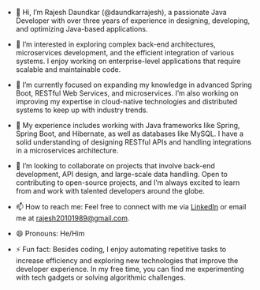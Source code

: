 - 👋 Hi, I’m Rajesh Daundkar (@daundkarrajesh), a passionate Java Developer with over three years of experience in designing, developing, and optimizing Java-based applications.
  
- 👀 I’m interested in exploring complex back-end architectures, microservices development, and the efficient integration of various systems. I enjoy working on enterprise-level applications that require scalable and maintainable code.

- 🌱 I’m currently focused on expanding my knowledge in advanced Spring Boot, RESTful Web Services, and microservices. I’m also working on improving my expertise in cloud-native technologies and distributed systems to keep up with industry trends.

- 💼 My experience includes working with Java frameworks like Spring, Spring Boot, and Hibernate, as well as databases like MySQL. I have a solid understanding of designing RESTful APIs and handling integrations in a microservices architecture.

- 💞️ I’m looking to collaborate on projects that involve back-end development, API design, and large-scale data handling. Open to contributing to open-source projects, and I’m always excited to learn from and work with talented developers around the globe.

- 📫 How to reach me: Feel free to connect with me via [LinkedIn](https://www.linkedin.com/in/rajeshdaundkar/) or email me at [rajesh20101989@gmail.com](mailto:rajesh20101989@gmail.com).

- 😄 Pronouns: He/Him

- ⚡ Fun fact: Besides coding, I enjoy automating repetitive tasks to increase efficiency and exploring new technologies that improve the developer experience. In my free time, you can find me experimenting with tech gadgets or solving algorithmic challenges.


